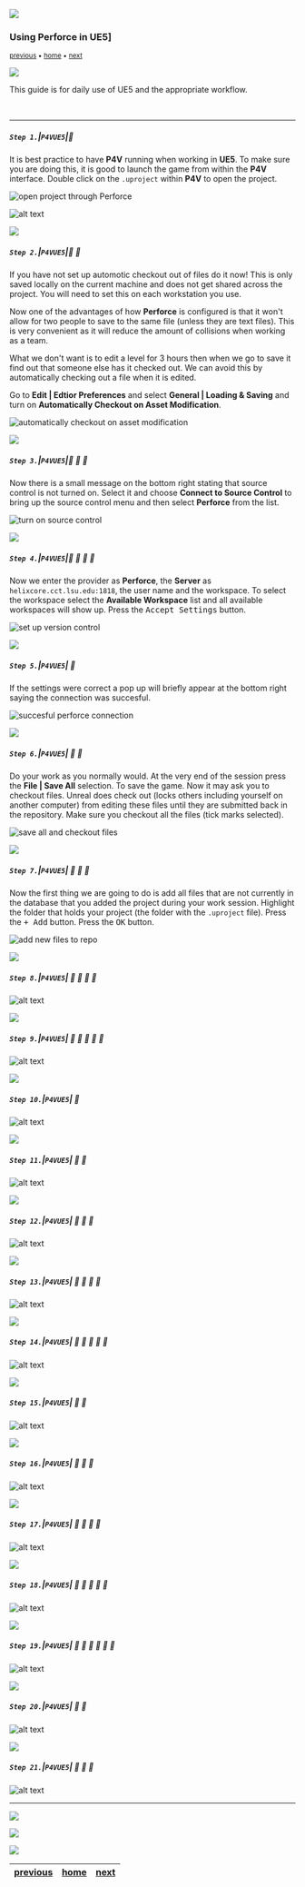 ![](../images/line3.png)

### Using Perforce in UE5]

<sub>[previous](../first-hour/README.md#user-content-first-hour-in-ue4) • [home](../README.md#user-content-ue4-hello-world) • [next](../readme/README.md#user-content-readmemd-file)</sub>

![](../images/line3.png)

This guide is for daily use of UE5 and the appropriate workflow.

<br>

---


##### `Step 1.`\|`P4VUE5`|:small_blue_diamond:

It is best practice to have **P4V** running when working in **UE5**.  To make sure you are doing this, it is good to launch the game from within the **P4V** interface.  Double click on the `.uproject` within **P4V** to open the project.

![open project through Perforce](images/doubleClickProject.png)

![alt text](images/.jpg)

![](../images/line3.png)

##### `Step 2.`\|`P4VUE5`|:small_blue_diamond: :small_blue_diamond: 

If you have not set up automotic checkout out of files do it now!  This is only saved locally on the current machine and does not get shared across the project.  You will need to set this on each workstation you use. 

Now one of the advantages of how **Perforce** is configured is that it won't allow for two people to save to the same file (unless they are text files). This is very convenient as it will reduce the amount of collisions when working as a team.  

What we don't want is to edit a level for 3 hours then when we go to save it find out that someone else has it checked out.  We can avoid this by automatically checking out a file when it is edited.  

Go to **Edit | Edtior Preferences** and select **General | Loading & Saving** and turn on **Automatically Checkout on Asset Modification**.

![automatically checkout on asset modification](images/automaticallyCheckoutOnChange.png)

![](../images/line3.png)

##### `Step 3.`\|`P4VUE5`|:small_blue_diamond: :small_blue_diamond: :small_blue_diamond:

Now there is a small message on the bottom right stating that source control is not turned on.  Select it and choose **Connect to Source Control** to bring up the source control menu and then select **Perforce** from the list.

![turn on source control](images/turnOnSource.png)

![](../images/line3.png)

##### `Step 4.`\|`P4VUE5`|:small_blue_diamond: :small_blue_diamond: :small_blue_diamond: :small_blue_diamond:

Now we enter the provider as **Perforce**, the **Server** as `helixcore.cct.lsu.edu:1818`, the user name and the workspace. To select the workspace select the **Available Workspace** list and all available workspaces will show up. Press the <kbd>Accept Settings</kbd> button.

![set up version control](images/p4location.png)

![](../images/line3.png)

##### `Step 5.`\|`P4VUE5`| :small_orange_diamond:

If the settings were correct a pop up will briefly appear at the bottom right saying the connection was succesful.

![succesful perforce connection](images/succesful.png)

![](../images/line3.png)

##### `Step 6.`\|`P4VUE5`| :small_orange_diamond: :small_blue_diamond:

Do your work as you normally would.  At the very end of the session press the **File | Save All** selection.  To save the game. Now it may ask you to checkout files.  Unreal does check out (locks others including yourself on another computer) from editing these files until they are submitted back in the repository. Make sure you checkout all the files (tick marks selected).

![save all and checkout files](images/checkoutSave.png)

![](../images/line3.png)

##### `Step 7.`\|`P4VUE5`| :small_orange_diamond: :small_blue_diamond: :small_blue_diamond:

Now the first thing we are going to do is add all files that are not currently in the database that you added the project during your work session. Highlight the folder that holds your project (the folder with the `.uproject` file).  Press the <kbd>+ Add</kbd> button. Press the <kbd>OK</kbd> button.

![add new files to repo](images/rootOfProject.png)

![](../images/line3.png)

##### `Step 8.`\|`P4VUE5`| :small_orange_diamond: :small_blue_diamond: :small_blue_diamond: :small_blue_diamond:

![alt text](images/.jpg)

![](../images/line3.png)

##### `Step 9.`\|`P4VUE5`| :small_orange_diamond: :small_blue_diamond: :small_blue_diamond: :small_blue_diamond: :small_blue_diamond:

![alt text](images/.jpg)

![](../images/line3.png)

##### `Step 10.`\|`P4VUE5`| :large_blue_diamond:

![alt text](images/.jpg)

![](../images/line3.png)

##### `Step 11.`\|`P4VUE5`| :large_blue_diamond: :small_blue_diamond: 

![alt text](images/.jpg)

![](../images/line3.png)


##### `Step 12.`\|`P4VUE5`| :large_blue_diamond: :small_blue_diamond: :small_blue_diamond: 

![alt text](images/.jpg)

![](../images/line3.png)

##### `Step 13.`\|`P4VUE5`| :large_blue_diamond: :small_blue_diamond: :small_blue_diamond:  :small_blue_diamond: 

![alt text](images/.jpg)

![](../images/line3.png)

##### `Step 14.`\|`P4VUE5`| :large_blue_diamond: :small_blue_diamond: :small_blue_diamond: :small_blue_diamond:  :small_blue_diamond: 

![alt text](images/.jpg)

![](../images/line3.png)

##### `Step 15.`\|`P4VUE5`| :large_blue_diamond: :small_orange_diamond: 

![alt text](images/.jpg)

![](../images/line3.png)

##### `Step 16.`\|`P4VUE5`| :large_blue_diamond: :small_orange_diamond:   :small_blue_diamond: 

![alt text](images/.jpg)

![](../images/line3.png)

##### `Step 17.`\|`P4VUE5`| :large_blue_diamond: :small_orange_diamond: :small_blue_diamond: :small_blue_diamond:

![alt text](images/.jpg)

![](../images/line3.png)

##### `Step 18.`\|`P4VUE5`| :large_blue_diamond: :small_orange_diamond: :small_blue_diamond: :small_blue_diamond: :small_blue_diamond:

![alt text](images/.jpg)

![](../images/line3.png)

##### `Step 19.`\|`P4VUE5`| :large_blue_diamond: :small_orange_diamond: :small_blue_diamond: :small_blue_diamond: :small_blue_diamond: :small_blue_diamond:

![alt text](images/.jpg)

![](../images/line3.png)

##### `Step 20.`\|`P4VUE5`| :large_blue_diamond: :large_blue_diamond:

![alt text](images/.jpg)

![](../images/line3.png)

##### `Step 21.`\|`P4VUE5`| :large_blue_diamond: :large_blue_diamond: :small_blue_diamond:

![alt text](images/.jpg)

___

![](../images/line.png)

<img src="https://via.placeholder.com/1000x100/45D7CA/000000/?text=Next Up - README.md File">

![](../images/line.png)

| [previous](../first-hour/README.md#user-content-first-hour-in-ue4)| [home](../README.md#user-content-ue4-hello-world) | [next](../readme/README.md#user-content-readmemd-file)|
|---|---|---|

